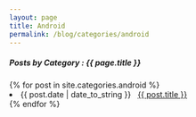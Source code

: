 ```yaml
---
layout: page
title: Android
permalink: /blog/categories/android
---
```

<h5> Posts by Category : {{ page.title }} </h5>
<div class="card">
{% for post in site.categories.android %}
 <li class="category-posts">
    <span>{{ post.date | date_to_string }}</span> &nbsp; <a href="{{ post.url }}">{{ post.title }}</a>
 </li>
{% endfor %}
</div>